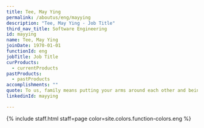 ```yaml
---
title: Tee, May Ying
permalink: /aboutus/eng/mayying
description: "Tee, May Ying - Job Title"
third_nav_title: Software Engineering
id: mayying
name: Tee, May Ying
joinDate: 1970-01-01
functionId: eng
jobTitle: Job Title
curProducts:
  - currentProducts
pastProducts:
  - pastProducts
accomplishments: ""
quote: To us, family means putting your arms around each other and being there.
linkedinId: mayying

---
```


{% include staff.html staff=page color=site.colors.function-colors.eng %}
